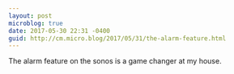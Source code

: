 ```yaml
---
layout: post
microblog: true
date: 2017-05-30 22:31 -0400
guid: http://cm.micro.blog/2017/05/31/the-alarm-feature.html
---
```

The alarm feature on the sonos is a game changer at my house. 
